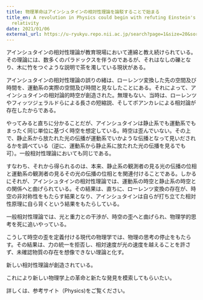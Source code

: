 ```yaml
---
title: 物理革命はアインシュタインの相対性理論を論駁することで始まる
title_en: A revolution in Physics could begin with refuting Einstein's theory of
  relativity
date: 2021/01/06
external_url: https://u-ryukyu.repo.nii.ac.jp/search?page=1&size=20&sort=-createdate&search_type=2&q=1657698443681&timestamp=1658722077.3386552
---
```

アインシュタインの相対性理論が教育現場において連綿と教え続けられている。その理論には、数多くのパラドックスを伴うのであるが、それはなしの礫となり、木に竹をつぐような説明で茶を濁している現状がある。

アインシュタインの相対性理論の誤りの緒は、ローレンツ変換した先の空間及び時間を、運動系の実際の空間及び時間と見なしたことにある。それによって、アインシュタインの相対論的時空が創造された。無理もない、当時は、ローレンツやフィッツジェラルドらによる長さの短縮説、そしてポアンカレによる相対論が存在したからである。

やってみると直ちに分かることだが、アインシュタインは静止系でも運動系でもまったく同じ単位に基づく時空を想定している。時空は歪んでいない。その上で、静止系から放たれた光の伝播が運動系でいかような伝播となって見いだされるかを調べている（逆に、運動系から静止系に放たれた光の伝播を見るでも可）。一般相対性理論においても同じである。

すなわち、それから得られるのは、本来、静止系の観測者の見る光の伝播の位相と運動系の観測者の見るその光の伝播の位相とを関連付けることである。しかるにそれが、アインシュタインの相対性理論では、運動系の時空と静止系の時空との関係へと曲げられている。その結果は、直ちに、ローレンツ変換の存在が、時空の非対称性をもたらす結果となり、アインシュタインは自らが打ち立てた相対性原理に自ら背くという結果をもたらしている。

一般相対性理論では、光と重力との干渉が、時空の歪へと曲げられ、物理学的思考を死に追いやっている。

こうして時空の歪を定義付ける現代の物理学では、物理の思考の停止をもたらす。その結果は、力の統一を拒否し、相対速度が光の速度を越えることを許さず、未確認物質の存在を想像できない理論と化す。

新しい相対性理論が創造されている。

これにより新しい物理学上の革命と新たな発見を模索してもらいたい。

詳しくは、参考サイト（Physics)をご覧ください。